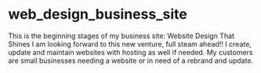 # web_design_business_site
This is the beginning stages of my business site: Website Design That Shines
I am looking forward to this new venture, full steam ahead!!
I create, update and maintain websites with hosting as well if needed. 
My customers are small businesses needing a website or in need of a rebrand and update.

